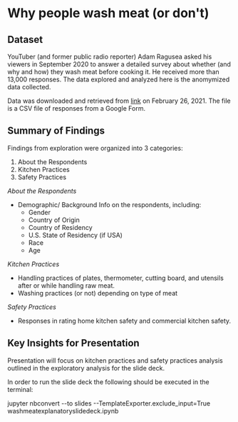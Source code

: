 # Why people wash meat (or don't)


## Dataset

YouTuber (and former public radio reporter) Adam Ragusea asked his viewers in September 2020 to answer a detailed survey about whether (and why and how) they wash meat before cooking it. He received more than 13,000 responses. The data explored and analyzed here is the anomymized data collected.

Data was downloaded and retrieved from [link](https://drive.google.com/file/d/1eygYpBJQGFd4wHH8iYsLoy3PR8PmHN0O/view) on February 26, 2021. The file is a CSV file of responses from a Google Form.

## Summary of Findings

Findings from exploration were organized into 3 categories:
1. About the Respondents
2. Kitchen Practices
3. Safety Practices

*About the Respondents*
  - Demographic/ Background Info on the respondents, including:
    * Gender
    * Country of Origin
    * Country of Residency
    * U.S. State of Residency (if USA)
    * Race
    * Age

*Kitchen Practices*
  - Handling practices of plates, thermometer, cutting board, and  utensils after or while handling raw meat.
  - Washing practices (or not) depending on type of meat

*Safety Practices*
  - Responses in rating home kitchen safety and commercial kitchen safety.


## Key Insights for Presentation

Presentation will focus on kitchen practices and safety practices analysis outlined in the exploratory analysis for the slide deck.

In order to run the slide deck the following should be executed in the terminal:

 jupyter nbconvert --to slides --TemplateExporter.exclude_input=True washmeatexplanatoryslidedeck.ipynb
